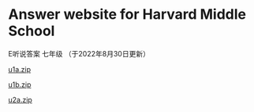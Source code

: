 # Answer website for Harvard Middle School
E听说答案
七年级  （于2022年8月30日更新）

[u1a.zip](https://github.com/Nzw0906/daanweb/files/9445594/u1a.zip)

[u1b.zip](https://github.com/Nzw0906/daanweb/files/9445603/u1b.zip)

[u2a.zip](https://github.com/Nzw0906/daanweb/files/9445611/u2a.zip)




